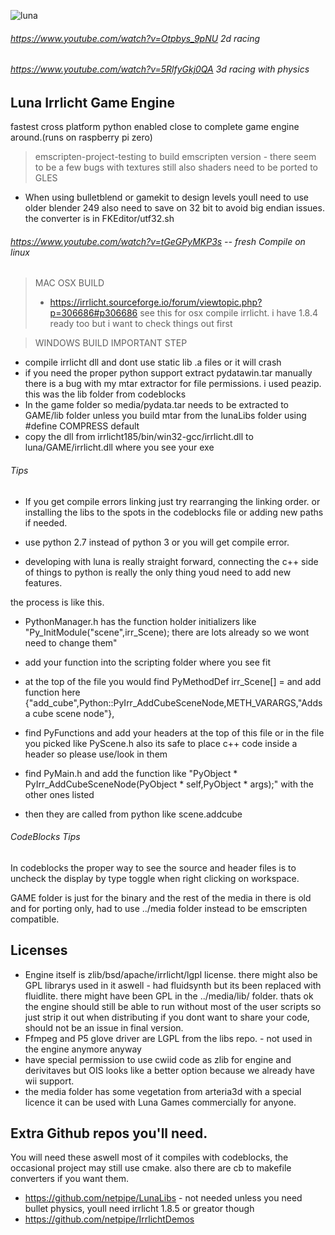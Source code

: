 ![luna](DVDS.JPG)
###### https://www.youtube.com/watch?v=Otpbys_9pNU 2d racing
###### https://www.youtube.com/watch?v=5RlfyGkj0QA 3d racing with physics

## Luna Irrlicht Game Engine 
fastest cross platform python enabled close to complete game engine around.(runs on raspberry pi zero)
> emscripten-project-testing to build emscripten version - there seem to be a few bugs with textures still also shaders need to be ported to GLES
- When using bulletblend or gamekit to design levels youll need to use older blender 249 also need to save on 32 bit to avoid big endian issues. the converter is in FKEditor/utf32.sh

###### https://www.youtube.com/watch?v=tGeGPyMKP3s -- fresh Compile on linux

> MAC OSX BUILD
> - https://irrlicht.sourceforge.io/forum/viewtopic.php?p=306686#p306686 see this for osx compile irrlicht. i have 1.8.4 ready too but i want to check things out first

> WINDOWS BUILD
IMPORTANT STEP
- compile irrlicht dll and dont use static lib .a files or it will crash
- if you need the proper python support extract pydatawin.tar manually there is a bug with my mtar extractor for file permissions. i used peazip. this was the lib folder from codeblocks
- In the game folder so media/pydata.tar needs to be extracted to GAME/lib folder unless you build mtar from the lunaLibs folder using #define COMPRESS default
- copy the dll from irrlicht185/bin/win32-gcc/irrlicht.dll to luna/GAME/irrlicht.dll where you see your exe

###### Tips
- If you get compile errors linking just try rearranging the linking order. or installing the libs to the spots in the codeblocks file or adding new paths if needed.

- use python 2.7 instead of python 3 or you will get compile error.

- developing with luna is really straight forward, connecting the c++ side of things to python is really the only thing youd need to add new features.

the process is like this.
- PythonManager.h has the function holder initializers like "Py_InitModule("scene",irr_Scene); there are lots already so we wont need to change them"

- add your function into the scripting folder where you see fit
- at the top of the file you would find PyMethodDef irr_Scene[] =     and add function here
	{"add_cube",Python::PyIrr_AddCubeSceneNode,METH_VARARGS,"Adds a cube scene node"},

- find PyFunctions and add your headers at the top of this file or in the file you picked like PyScene.h also its safe to place c++ code inside a header so please use/look in them

- find PyMain.h and add the function like "PyObject * PyIrr_AddCubeSceneNode(PyObject * self,PyObject * args);"  with the other ones listed

- then they are called from python like scene.addcube

###### CodeBlocks Tips
In codeblocks the proper way to see the source and header files is to uncheck the display by type toggle when right clicking on workspace.

GAME folder is just for the binary and the rest of the media in there is old and for porting only, had to use ../media folder instead to be emscripten compatible.

## Licenses
- Engine itself is zlib/bsd/apache/irrlicht/lgpl license. there might also be GPL librarys used in it aswell - had fluidsynth but its been replaced with fluidlite. there might have been GPL in the ../media/lib/ folder. thats ok the engine should still be able to run without most of the user scripts so just strip it out when distributing if you dont want to share your code, should not be an issue in final version.
- Ffmpeg and P5 glove driver are LGPL from the libs repo. - not used in the engine anymore anyway
- have special permission to use cwiid code as zlib for engine and derivitaves but OIS looks like a better option because we already have wii support.
- the media folder has some vegetation from arteria3d with a special licence it can be used with Luna Games commercially for anyone.



## Extra Github repos you'll need.
You will need these aswell most of it compiles with codeblocks, the occasional project may still use cmake. also there are cb to makefile converters if you want them.

- https://github.com/netpipe/LunaLibs - not needed unless you need bullet physics, youll need irrlicht 1.8.5 or greator though
- https://github.com/netpipe/IrrlichtDemos
